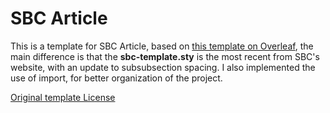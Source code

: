 # SBC Article

This is a template for SBC Article, based on [this template on Overleaf](https://pt.overleaf.com/latex/templates/sbc-conferences-template/blbxwjwzdngr), the main
difference is that the **sbc-template.sty** is the most recent from SBC's website, with an update to subsubsection spacing. I also implemented the use of import, for
better organization of the project.

[Original template License](https://creativecommons.org/licenses/by/4.0/deed.pt_BR)
